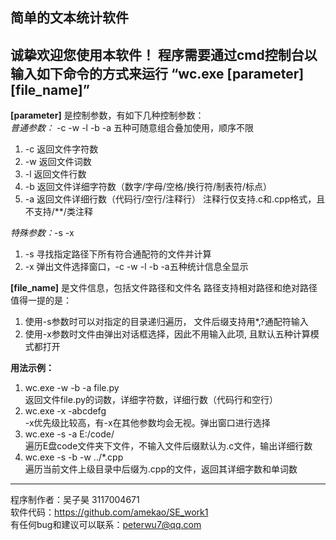 简单的文本统计软件    
--------------
诚挚欢迎您使用本软件！
程序需要通过cmd控制台以输入如下命令的方式来运行
“wc.exe [parameter] [file_name]”
------------
**[parameter]** 是控制参数，有如下几种控制参数：  
  _普通参数：_ -c -w -l -b -a 五种可随意组合叠加使用，顺序不限
   1. -c  返回文件字符数
   2. -w  返回文件词数
   3. -l  返回文件行数
   4. -b  返回文件详细字符数（数字/字母/空格/换行符/制表符/标点）
   5. -a  返回文件详细行数（代码行/空行/注释行） 
        注释行仅支持.c和.cpp格式，且不支持/**/类注释

  _特殊参数：_-s -x
   1. -s  寻找指定路径下所有符合通配符的文件并计算
   2. -x  弹出文件选择窗口，-c -w -l -b -a五种统计信息全显示
    
**[file_name]** 是文件信息，包括文件路径和文件名
   路径支持相对路径和绝对路径
   值得一提的是：
   1. 使用-s参数时可以对指定的目录递归遍历，
   文件后缀支持用*,?通配符输入
   2. 使用-x参数时文件由弹出对话框选择，因此不用输入此项,
   且默认五种计算模式都打开

**用法示例：**
   1. wc.exe -w -b -a file.py  
      返回文件file.py的词数，详细字符数，详细行数（代码行和空行）   
   2. wc.exe -x -abcdefg  
      -x优先级比较高，有-x在其他参数均会无视。弹出窗口进行选择
   3. wc.exe -s -a E:/code/  
      遍历E盘code文件夹下文件，不输入文件后缀默认为.c文件，输出详细行数
   4. wc.exe -s -b -w ../*.cpp  
      遍历当前文件上级目录中后缀为.cpp的文件，返回其详细字数和单词数
---
程序制作者：吴子昊 3117004671  
软件代码：https://github.com/amekao/SE_work1  
有任何bug和建议可以联系：peterwu7@qq.com